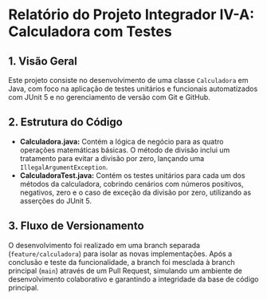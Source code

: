 # Relatório do Projeto Integrador IV-A: Calculadora com Testes

## 1. Visão Geral
Este projeto consiste no desenvolvimento de uma classe `Calculadora` em Java, com foco na aplicação de testes unitários e funcionais automatizados com JUnit 5 e no gerenciamento de versão com Git e GitHub.

## 2. Estrutura do Código
- **Calculadora.java:** Contém a lógica de negócio para as quatro operações matemáticas básicas. O método de divisão inclui um tratamento para evitar a divisão por zero, lançando uma `IllegalArgumentException`.
- **CalculadoraTest.java:** Contém os testes unitários para cada um dos métodos da calculadora, cobrindo cenários com números positivos, negativos, zero e o caso de exceção da divisão por zero, utilizando as asserções do JUnit 5.

## 3. Fluxo de Versionamento
O desenvolvimento foi realizado em uma branch separada (`feature/calculadora`) para isolar as novas implementações. Após a conclusão e teste da funcionalidade, a branch foi mesclada à branch principal (`main`) através de um Pull Request, simulando um ambiente de desenvolvimento colaborativo e garantindo a integridade da base de código principal.
